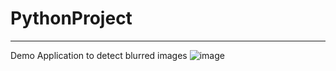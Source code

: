 # **PythonProject**
----------------
Demo Application to detect blurred images
![image](https://user-images.githubusercontent.com/67130044/203700343-ea31a6cc-da17-40e2-8149-a43496608eb8.png)
